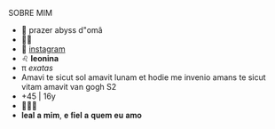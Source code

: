 SOBRE MIM
- 🍁​ prazer abyss d"omâ
- 🍑​🍒​
- 💞️ [instagram](https://www.instagram.com/nathyabelhan/)
- ​♌​ **leonina**
- π *exatas*
- Amavi te sicut sol amavit lunam et hodie me invenio amans te sicut vitam amavit van gogh S2
- +45 | 16y
-  🌙🍷✨
-  𝐥𝐞𝐚𝐥 𝐚 𝐦𝐢𝐦, 𝐞 𝐟𝐢𝐞𝐥 𝐚 𝐪𝐮𝐞𝐦 𝐞𝐮 𝐚𝐦𝐨
